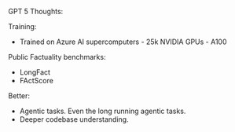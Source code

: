GPT 5 Thoughts:

Training:

- Trained on Azure AI supercomputers - 25k NVIDIA GPUs - A100


Public Factuality benchmarks:
- LongFact
- FActScore

Better:
- Agentic tasks. Even the long running agentic tasks.
- Deeper codebase understanding. 